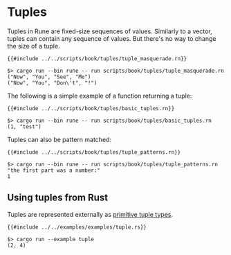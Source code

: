 # Tuples

Tuples in Rune are fixed-size sequences of values. Similarly to a vector, tuples
can contain any sequence of values. But there's no way to change the size of a
tuple.

```rune
{{#include ../../scripts/book/tuples/tuple_masquerade.rn}}
```

```text
$> cargo run --bin rune -- run scripts/book/tuples/tuple_masquerade.rn
("Now", "You", "See", "Me")
("Now", "You", "Don\'t", "!")
```

The following is a simple example of a function returning a tuple:

```rune
{{#include ../../scripts/book/tuples/basic_tuples.rn}}
```

```text
$> cargo run --bin rune -- run scripts/book/tuples/basic_tuples.rn
(1, "test")
```

Tuples can also be pattern matched:

```rune
{{#include ../../scripts/book/tuples/tuple_patterns.rn}}
```

```text
$> cargo run --bin rune -- run scripts/book/tuples/tuple_patterns.rn
"the first part was a number:"
1
```

## Using tuples from Rust

Tuples are represented externally as [primitive tuple types].

```rust,noplaypen
{{#include ../../examples/examples/tuple.rs}}
```

```text
$> cargo run --example tuple
(2, 4)
```

[primitive tuple types]: https://doc.rust-lang.org/std/primitive.tuple.html

